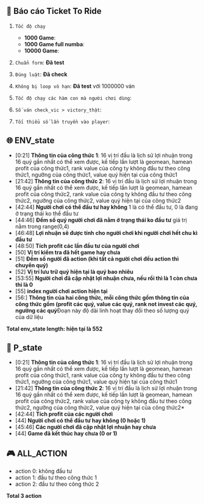 ## :dart: Báo cáo Ticket To Ride 
1.   `Tốc độ chạy`
      - **1000 Game**: 
      - **1000 Game full numba**: 
      - **10000 Game**: 

2. `Chuẩn form`: **Đã test**
3. `Đúng luật`: **Đã check**
4. `Không bị loop vô hạn`: **Đã test** với 1000000 ván
5. `Tốc độ chạy các hàm con mà người chơi dùng`:
6. `Số ván check_vic > victory_thật`: 
9. `Tối thiểu số lần truyền vào player`: 

## :globe_with_meridians: ENV_state
*   [0:21] **Thông tin của công thức 1**: 16 vị trí đầu là lịch sử lợi nhuận trong 16 quý gần nhất có thể xem được, kế tiếp lần lượt là geomean, hamean profit của công thức1, rank value của công ty không đầu tư theo công thức1, ngưỡng của công thức1, value quý hiện tại của công thức1
*   [21:42] **Thông tin của công thức 2**: 16 vị trí đầu là lịch sử lợi nhuận trong 16 quý gần nhất có thể xem được, kế tiếp lần lượt là geomean, hamean profit của công thức2, rank value của công ty không đầu tư theo công thức2, ngưỡng của công thức2, value quý hiện tại của công thức2
*   [42:44] **Người chơi có thể đầu tư hay không** 1 là có thể đầu tư, 0 là đang ở trạng thái ko thể đầu tư
*   [44:46] **Đếm số quý người chơi đã nằm ở trạng thái ko đầu tư** giá trị nằm trong range(0,4)
*   [46:48] **Lợi nhuận sẽ được tính cho người chơi khi người chơi hết chu kì đầu tư** 
*   [48:50] **Tích profit các lần đầu tư của người chơi** 
*   [50] **Vị trí kiểm tra đã hết game hay chưa**
*   [51] **Đếm số người đã action (khi tất cả người chơi đều action thì chuyển quý)**
*   [52] **Vị trí lưu trữ quý hiện tại là quý bao nhiêu**
*   [53:55] **Người chơi đã cập nhật lợi nhuận chưa, nếu rồi thì là 1 còn chưa thì là 0** 
*   [55] **index người chơi action hiện tại**
*   [56:] **Thông tin của hai công thức, mỗi công thức gồm thông tin của công thức gồm (profit các quý, value các quý, rank not invest các quý, ngưỡng các quý**Đoạn này độ dài linh hoạt thay đổi theo số lượng quý của dữ liệu


**Total env_state length: hiện tại là 552**
## :bust_in_silhouette: P_state
*   [0:21] **Thông tin của công thức 1**: 16 vị trí đầu là lịch sử lợi nhuận trong 16 quý gần nhất có thể xem được, kế tiếp lần lượt là geomean, hamean profit của công thức1, rank value của công ty không đầu tư theo công thức1, ngưỡng của công thức1, value quý hiện tại của công thức1
*   [21:42] **Thông tin của công thức 2**: 16 vị trí đầu là lịch sử lợi nhuận trong 16 quý gần nhất có thể xem được, kế tiếp lần lượt là geomean, hamean profit của công thức2, rank value của công ty không đầu tư theo công thức2, ngưỡng của công thức2, value quý hiện tại của công thức2*   
*   [42:44] **Tích profit của các người chơi**
*   [44]    **Người chơi có thể đầu tư hay không (0 hoặc 1)**
*   [45:46] **Các người chơi đã cập nhật lợi nhuận hay chưa**
*   [44]    **Game đã kết thúc hay chưa (0 or 1)**



## :video_game: ALL_ACTION
* action 0: không đầu tư
* action 1: đầu tư theo công thức 1
* action 2: đầu tư theo công thức 2

**Total 3 action**